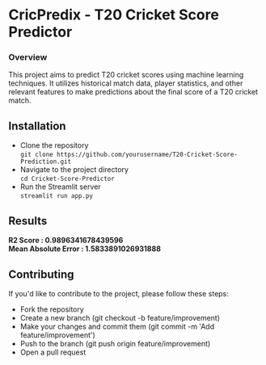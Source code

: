 # CricPredix - T20 Cricket Score Predictor

### Overview
This project aims to predict T20 cricket scores using machine learning techniques. It utilizes historical match data, player statistics, and other relevant features to make predictions about the final score of a T20 cricket match.

## Installation

- Clone the repository <br/>
`git clone https://github.com/yourusername/T20-Cricket-Score-Prediction.git`
- Navigate to the project directory <br/>
`cd Cricket-Score-Predictor`
- Run the Streamlit server <br/>
`streamlit run app.py`

## Results

**R2 Score :  0.9896341678439596** <br/>
**Mean Absolute Error :  1.5833891026931888**

## Contributing

If you'd like to contribute to the project, please follow these steps:

- Fork the repository
- Create a new branch (git checkout -b feature/improvement)
- Make your changes and commit them (git commit -m 'Add feature/improvement')
- Push to the branch (git push origin feature/improvement)
- Open a pull request
